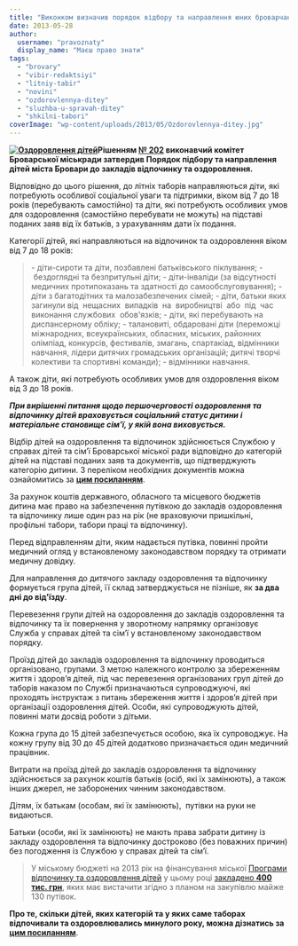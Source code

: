 ```yaml
---
title: "Виконком визначив порядок відбору та направлення юних броварчан до літніх таборів"
date: 2013-05-28
author: 
  username: "pravoznaty"
  display_name: "Маєш право знати"
tags: 
  - "brovary"
  - "vibir-redaktsiyi"
  - "litniy-tabir"
  - "novini"
  - "ozdorovlennya-ditey"
  - "sluzhba-u-spravah-ditey"
  - "shkilni-tabori"
coverImage: "wp-content/uploads/2013/05/Ozdorovlennya-ditey.jpg"
---
```


**[![Оздоровлення дітей](https://mpz.brovary.org/wp-content/uploads/2013/05/Ozdorovlennya-ditey.jpg)](https://mpz.brovary.org/wp-content/uploads/2013/05/Ozdorovlennya-ditey.jpg)Рішенням [№ 202](https://docs.brovary.org/p7485/14.05.2013/202) виконавчий комітет Броварської міськради затвердив Порядок підбору та направлення дітей міста Бровари до закладів відпочинку та оздоровлення.**

Відповідно до цього рішення, до літніх таборів направляються діти, які потребують особливої соціальної уваги та підтримки, віком від 7 до 18 років (перебувають самостійно) та діти, які потребують особливих умов для оздоровлення (самостійно перебувати не можуть) на підставі поданих заяв від їх батьків, з урахуванням дати їх подання.

Категорії дітей, які направляються на відпочинок та оздоровлення віком від 7 до 18 років:

> \- діти-сироти та діти, позбавлені батьківського піклування; - бездоглядні та безпритульні діти; - діти-інваліди (за відсутності медичних протипоказань та здатності до самообслуговування); - діти з багатодітних та малозабезпечених сімей; - діти, батьки яких загинули від  нещасних  випадків  на  виробництві  або  під  час  виконання службових  обов'язків; - діти, які перебувають на диспансерному обліку; - талановиті, обдаровані діти (переможці міжнародних, всеукраїнських, обласних, міських, районних олімпіад, конкурсів, фестивалів, змагань, спартакіад, відмінники навчання, лідери дитячих громадських організацій; дитячі творчі колективи та спортивні команди); - відмінники навчання.

А також діти, які потребують особливих умов для оздоровлення віком від 3 до 18 років.

_**При вирішенні питання щодо першочерговості оздоровлення та відпочинку дітей враховується соціальний статус дитини і матеріальне становище сім'ї, у якій вона виховується.**_

Відбір дітей на оздоровлення та відпочинок здійснюється Службою у справах дітей та сім’ї Броварської міської ради відповідно до категорій дітей на підставі поданих заяв та документів, що підтверджують категорію дитини. З переліком необхідних документів можна ознайомитись за [**цим посиланням**](https://skydrive.live.com/view.aspx?resid=72571393D4771099!711&app=Word&authkey=!AIu2L_Ihd9CFu_o).

За рахунок коштів державного, обласного та місцевого бюджетів дитина має право на забезпечення путівкою до закладів оздоровлення та відпочинку лише один раз на рік (не враховуючи пришкільні, профільні табори, табори праці та відпочинку).

Перед відправленням діти, яким надається путівка, повинні пройти медичний огляд у встановленому законодавством порядку та отримати медичну довідку.

Для направлення до дитячого закладу оздоровлення та відпочинку формується група дітей, її склад затверджується не пізніше, як **за два дні до від'їзду**.

Перевезення групи дітей на оздоровлення до закладів оздоровлення та відпочинку та їх повернення у зворотному напрямку організовує Служба у справах дітей та сім’ї у встановленому законодавством порядку.

Проїзд дітей до закладів оздоровлення та відпочинку проводиться організовано, групами. З метою належного контролю за збереженням життя і здоров’я дітей, під час перевезення організованих груп дітей до таборів наказом по Службі призначаються супроводжуючі, які проходять інструктаж з питань збереження життя і здоров’я дітей при організації оздоровлення дітей. Особи, які супроводжують дітей, повинні мати досвід роботи з дітьми.

Кожна група до 15 дітей забезпечується особою, яка їх супроводжує. На кожну групу від 30 до 45 дітей додатково призначається один медичний працівник.

Витрати на проїзд дітей до закладів оздоровлення та відпочинку здійснюється за рахунок коштів батьків (осіб, які їх замінюють), а також інших джерел, не заборонених чинним законодавством.

Дітям, їх батькам (особам, які їх замінюють),  путівки на руки не видаються.

Батьки (особи, які їх замінюють) не мають права забрати дитину із закладу оздоровлення та відпочинку достроково (без поважних причин) без погодження із Службою у справах дітей та сім’ї.

> У міському бюджеті на 2013 рік на фінансування міської [Програми відпочинку та оздоровлення дітей](https://docs.brovary.org/p6424/20.12.2012/796-27-06) у цьому році [закладено **400 тис. грн**](https://docs.brovary.org/f?u=https%3A%2F%2Fskydrive.live.com%2Fredir%3Fresid%3D72571393D4771099!217%26amp%3Bauthkey%3D!AERZspBK8cAZfBg), яких має вистачити згідно з планом на закупівлю майже 130 путівок.

**Про те, скільки дітей, яких категорій та у яких саме таборах відпочивали та оздоровлювались минулого року, можна дізнатись за** [**цим посиланням**](https://docs.brovary.org/f?u=https%3A%2F%2Fskydrive.live.com%2Fredir%3Fresid%3D72571393D4771099!215%26amp%3Bauthkey%3D!ADrjmrgECZNk73E).
